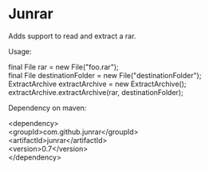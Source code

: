 Junrar
=====

Adds support to read and extract a rar.

Usage:

final File rar = new File("foo.rar");  
final File destinationFolder = new File("destinationFolder");  
ExtractArchive extractArchive = new ExtractArchive();  
extractArchive.extractArchive(rar, destinationFolder);  

Dependency on maven:  

\<dependency\>  
  \<groupId\>com.github.junrar\</groupId\>  
  \<artifactId\>junrar\</artifactId\>  
  \<version>0.7\</version\>  
\</dependency\>  